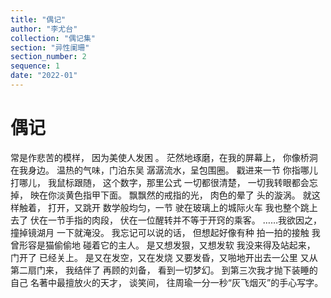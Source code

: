 ```yaml
---
title: "偶记"
author: "李尤台"
collection: "偶记集"
section: "异性阑珊"
section_number: 2
sequence: 1
date: "2022-01"
---
```


# 偶记

常是作悲苦的模样，
因为美使人发困 。
茫然地琢磨，在我的屏幕上，
你像桥洞在我身边。
温热的气味，门泊东吴
潺潺流水，呈包围圈。
戳进来一节
你指哪儿打哪儿，
我鼠标跟随，
这个数字，那里公式
一切都很清楚，
一切我转眼都会忘掉，
映在你淡黄色指甲下面。
飘飘然的戒指的光，
肉色的晕了 头的漩涡。
就这样触着，
打开，又跳开
数学般均匀，一节
驶在玻璃上的城际火车
我也整个跳上去了
伏在一节手指的肉段，
伏在一位醒转并不等于开窍的乘客。
……我欲因之，撞掉镜湖月
一下就淹没。
我忘记可以说的话，
但想起好像有种
拍一拍的接触
我曾形容是猫偷偷地
碰着它的主人。
是又想发狠，又想发软
我没来得及站起来，
门开了 已经关上。
是又在发空，又在发烧
又要发昏，又啪地开出去一公里
又从第二扇门来，
我结伴了 再顾的刘备，
看到一切梦幻。
到第三次我才抛下装睡的自己
名著中最擅放火的天才，
谈笑间，
往周瑜一分一秒“灰飞烟灭”的手心写字。
